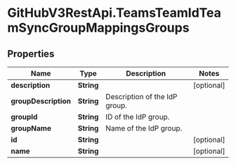 # GitHubV3RestApi.TeamsTeamIdTeamSyncGroupMappingsGroups

## Properties

Name | Type | Description | Notes
------------ | ------------- | ------------- | -------------
**description** | **String** |  | [optional] 
**groupDescription** | **String** | Description of the IdP group. | 
**groupId** | **String** | ID of the IdP group. | 
**groupName** | **String** | Name of the IdP group. | 
**id** | **String** |  | [optional] 
**name** | **String** |  | [optional] 


